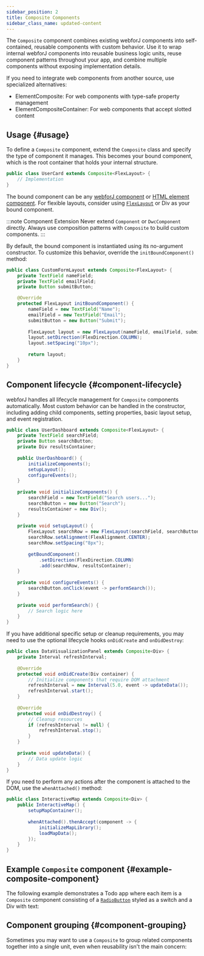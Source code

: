 ```yaml
---
sidebar_position: 2
title: Composite Components
sidebar_class_name: updated-content
---
```


<DocChip chip='since' label='23.06' />
<JavadocLink type="foundation" location="com/webforj/component/Composite" top='true'/>


The `Composite` component combines existing webforJ components into self-contained, reusable components with custom behavior. Use it to wrap internal webforJ components into reusable business logic units, reuse component patterns throughout your app, and combine multiple components without exposing implementation details.

If you need to integrate web components from another source, use specialized alternatives:

- ElementComposite: For web components with type-safe property management
- ElementCompositeContainer: For web components that accept slotted content

## Usage {#usage}

To define a `Composite` component, extend the `Composite` class and specify the type of component it manages. This becomes your bound component, which is the root container that holds your internal structure. 

```java
public class UserCard extends Composite<FlexLayout> {
    // Implementation
}
```

The bound component can be any [webforJ component](../components/overview) or [HTML element component](/docs/building-ui/web-components/html-elements). For flexible layouts, consider using [`FlexLayout`](../components/flex-layout) or Div as your bound component.

:::note Component Extension
Never extend `Component` or `DwcComponent` directly. Always use composition patterns with `Composite` to build custom components.
:::

By default, the bound component is instantiated using its no-argument constructor. To customize this behavior, override the 	`initBoundComponent()` method:

```java
public class CustomFormLayout extends Composite<FlexLayout> {
    private TextField nameField;
    private TextField emailField;
    private Button submitButton;

    @Override
    protected FlexLayout initBoundComponent() {
        nameField = new TextField("Name");
        emailField = new TextField("Email");
        submitButton = new Button("Submit");
        
        FlexLayout layout = new FlexLayout(nameField, emailField, submitButton);
        layout.setDirection(FlexDirection.COLUMN);
        layout.setSpacing("10px");
        
        return layout;
    }
}
```

## Component lifecycle {#component-lifecycle}

webforJ handles all lifecycle management for `Composite` components automatically. Most custom behavior can be handled in the constructor, including adding child components, setting properties, basic layout setup, and event registration.

```java
public class UserDashboard extends Composite<FlexLayout> {
    private TextField searchField;
    private Button searchButton;
    private Div resultsContainer;
    
    public UserDashboard() {
        initializeComponents();
        setupLayout();
        configureEvents();
    }
    
    private void initializeComponents() {
        searchField = new TextField("Search users...");
        searchButton = new Button("Search");
        resultsContainer = new Div();
    }
    
    private void setupLayout() {
        FlexLayout searchRow = new FlexLayout(searchField, searchButton);
        searchRow.setAlignment(FlexAlignment.CENTER);
        searchRow.setSpacing("8px");
            
        getBoundComponent()
            .setDirection(FlexDirection.COLUMN)
            .add(searchRow, resultsContainer);
    }
    
    private void configureEvents() {
        searchButton.onClick(event -> performSearch());
    }
    
    private void performSearch() {
        // Search logic here
    }
}
```

If you have additional specific setup or cleanup requirements, you may need to use the optional lifecycle hooks `onDidCreate` and `onDidDestroy`:

```java
public class DataVisualizationPanel extends Composite<Div> {
    private Interval refreshInterval;
    
    @Override
    protected void onDidCreate(Div container) {
        // Initialize components that require DOM attachment
        refreshInterval = new Interval(5.0, event -> updateData());
        refreshInterval.start();
    }
    
    @Override
    protected void onDidDestroy() {
        // Cleanup resources
        if (refreshInterval != null) {
            refreshInterval.stop();
        }
    }
    
    private void updateData() {
        // Data update logic
    }
}
```

If you need to perform any actions after the component is attached to the DOM, use the `whenAttached()` method:

```java
public class InteractiveMap extends Composite<Div> {
    public InteractiveMap() {
        setupMapContainer();
        
        whenAttached().thenAccept(component -> {
            initializeMapLibrary();
            loadMapData();
        });
    }
}
```

## Example `Composite` component {#example-composite-component}

The following example demonstrates a Todo app where each item is a `Composite` component consisting of a [`RadioButton`](../components/radiobutton) styled as a switch and a Div with text: 

<ComponentDemo 
path='/webforj/composite?' 
cssURL='https://raw.githubusercontent.com/webforj/webforj-documentation/main/src/main/resources/static/composite/composite.css'
javaE='https://raw.githubusercontent.com/webforj/webforj-documentation/refs/heads/main/src/main/java/com/webforj/samples/views/composite/CompositeView.java'
height='400px'
/>

## Component grouping {#component-grouping}

Sometimes you may want to use a `Composite` to group related components together into a single unit, even when reusability isn't the main concern:

<ComponentDemo
path='/webforj/analyticscardcomposite?'
cssURL='https://raw.githubusercontent.com/webforj/webforj-documentation/main/src/main/resources/static/composite/analyticscomposite.css'
javaE='https://raw.githubusercontent.com/webforj/webforj-documentation/refs/heads/main/src/main/java/com/webforj/samples/views/composite/AnalyticsCardCompositeView.java'
height='500px'
/>
